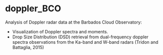 # doppler_BCO
Analysis of Doppler radar data at the Barbados Cloud Observatory:
- Visualization of Doppler spectra and moments.
- Drop Size Distribution (DSD) retrieval from dual-frequency doppler spectra observations from the Ka-band and W-band radars (Tridon and Battaglia, 2015)

